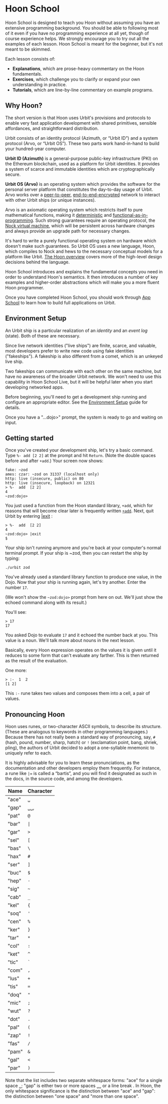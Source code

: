 # Hoon School

Hoon School is designed to teach you Hoon without assuming you have an extensive programming background. You should be able to following most of it even if you have no programming experience at all yet, though of course experience helps. We strongly encourage you to try out all the examples of each lesson. Hoon School is meant for the beginner, but it's not meant to be skimmed.

Each lesson consists of:

* **Explanations**, which are prose-heavy commentary on the Hoon fundamentals.
* **Exercises**, which challenge you to clarify or expand your own understanding in practice.
* **Tutorials**, which are line-by-line commentary on example programs.

## Why Hoon? <a href="#why-hoon" id="why-hoon"></a>

The short version is that Hoon uses Urbit's provisions and protocols to enable very fast application development with shared primitives, sensible affordances, and straightforward distribution.

Urbit consists of an identity protocol (Azimuth, or “Urbit ID”) and a system protocol (Arvo, or “Urbit OS”). These two parts work hand-in-hand to build your hundred-year computer.

**Urbit ID (Azimuth)** is a general-purpose public-key infrastructure (PKI) on the Ethereum blockchain, used as a platform for Urbit identities. It provides a system of scarce and immutable identities which are cryptographically secure.

**Urbit OS (Arvo)** is an operating system which provides the software for the personal server platform that constitutes the day-to-day usage of Urbit. Arvo works over a [peer-to-peer](https://en.wikipedia.org/wiki/Peer-to-peer), [end-to-end-encrypted](https://en.wikipedia.org/wiki/End-to-end_encryption) network to interact with other Urbit ships (or unique instances).

Arvo is an axiomatic operating system which restricts itself to pure mathematical functions, making it [deterministic](https://en.wikipedia.org/wiki/Deterministic_algorithm) and [functional-as-in-programming](https://en.wikipedia.org/wiki/Functional_programming). Such strong guarantees require an operating protocol, the [Nock virtual machine](../../nock/definition.md), which will be persistent across hardware changes and always provide an upgrade path for necessary changes.

It's hard to write a purely functional operating system on hardware which doesn't make such guarantees. So Urbit OS uses a new language, Hoon, which compiles to Nock and hews to the necessary conceptual models for a platform like Urbit. [The Hoon overview](../../hoon/why-hoon.md) covers more of the high-level design decisions behind the language.

Hoon School introduces and explains the fundamental concepts you need in order to understand Hoon's semantics. It then introduces a number of key examples and higher-order abstractions which will make you a more fluent Hoon programmer.

Once you have completed Hoon School, you should work through [App School](../app-school/) to learn how to build full applications on Urbit.

## Environment Setup <a href="#environment-setup" id="environment-setup"></a>

An Urbit ship is a particular realization of an _identity_ and an _event log_ (state). Both of these are necessary.

Since live network identities ("live ships") are finite, scarce, and valuable, most developers prefer to write new code using fake identities ("fakeships"). A fakeship is also different from a comet, which is an unkeyed live ship.

Two fakeships can communicate with each other on the same machine, but have no awareness of the broader Urbit network. We won't need to use this capability in Hoon School Live, but it will be helpful later when you start developing networked apps.

Before beginning, you'll need to get a development ship running and configure an appropriate editor. See the [Environment Setup](../environment.md) guide for details.

Once you have a "...dojo>" prompt, the system is ready to go and waiting on input.

## Getting started <a href="#getting-started" id="getting-started"></a>

Once you've created your development ship, let's try a basic command. Type `%- add [2 2]` at the prompt and hit `Return`. (Note the double spaces before and after `+add`.) Your screen now shows:

```hoon
fake: ~zod
ames: czar: ~zod on 31337 (localhost only)
http: live (insecure, public) on 80
http: live (insecure, loopback) on 12321
> %-  add  [2 2]
4
~zod:dojo>
```

You just used a function from the Hoon standard library, `+add`, which for reasons that will become clear later is frequently written [`+add`](../../hoon/stdlib/1a.md#add). Next, quit Urbit by entering [|exit](../../user-manual/os/dojo-tools.md#exit) :

```hoon
> %-  add  [2 2]
4
~zod:dojo> |exit
$
```

Your ship isn't running anymore and you're back at your computer's normal terminal prompt. If your ship is \~zod, then you can restart the ship by typing:

```hoon
./urbit zod
```

You've already used a standard library function to produce one value, in the Dojo. Now that your ship is running again, let's try another. Enter the number `17`.

(We won't show the `~zod:dojo>` prompt from here on out. We'll just show the echoed command along with its result.)

You'll see:

```hoon
> 17
17
```

You asked Dojo to evaluate `17` and it echoed the number back at you. This value is a noun. We'll talk more about nouns in the next lesson.

Basically, every Hoon expression operates on the values it is given until it reduces to some form that can't evaluate any farther. This is then returned as the result of the evaluation.

One more:

```hoon
> :-  1  2
[1 2]
```

This `:-` rune takes two values and composes them into a cell, a pair of values.

## Pronouncing Hoon <a href="#pronouncing-hoon" id="pronouncing-hoon"></a>

Hoon uses runes, or two-character ASCII symbols, to describe its structure. (These are analogous to keywords in other programming languages.) Because there has not really been a standard way of pronouncing, say, `#` (hash, pound, number, sharp, hatch) or `!` (exclamation point, bang, shriek, pling), the authors of Urbit decided to adopt a one-syllable mnemonic to uniquely refer to each.

It is highly advisable for you to learn these pronunciations, as the documentation and other developers employ them frequently. For instance, a rune like `|=` is called a “bartis”, and you will find it designated as such in the docs, in the source code, and among the developers.

| Name  | Character |
| ----- | --------- |
| "ace" | `␣`       |
| "gap" | `␣␣`,     |
| "pat" | `@`       |
| "bar" | `\|`      |
| "gar" | `>`       |
| "sel" | `[`       |
| "bas" | `\`       |
| "hax" | `#`       |
| "ser" | `]`       |
| "buc" | `$`       |
| "hep" | `-`       |
| "sig" | `~`       |
| "cab" | `_`       |
| "kel" | `{`       |
| "soq" | `'`       |
| "cen" | `%`       |
| "ker" | `}`       |
| "tar" | `*`       |
| "col" | `:`       |
| "ket" | `^`       |
| "tic" | `` ` ``   |
| "com" | `,`       |
| "lus" | `+`       |
| "tis" | `=`       |
| "doq" | `"`       |
| "mic" | `;`       |
| "wut" | `?`       |
| "dot" | `.`       |
| "pal" | `(`       |
| "zap" | `!`       |
| "fas" | `/`       |
| "pam" | `&`       |
| "gal" | `<`       |
| "par" | `)`       |

Note that the list includes two separate whitespace forms: "ace" for a single space `␣`; "gap" is either two or more spaces `␣␣` or a line break . In Hoon, the only whitespace significance is the distinction between "ace" and "gap": the distinction between "one space" and "more than one space".
